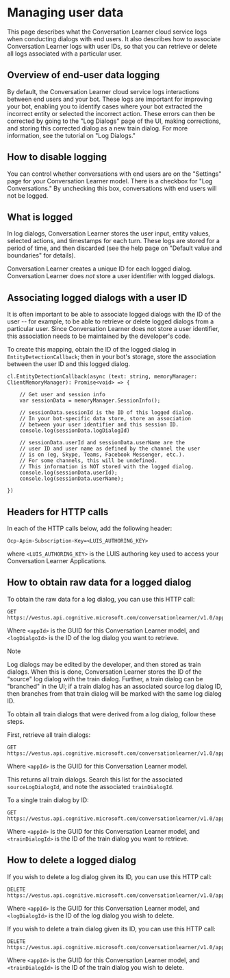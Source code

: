 # Managing user data

This page describes what the Conversation Learner cloud service logs when conducting dialogs with end users.  It also describes how to associate Conversation Learner logs with user IDs, so that you can retrieve or delete all logs associated with a particular user.

## Overview of end-user data logging

By default, the Conversation Learner cloud service logs interactions between end users and your bot.  These logs are important for improving your bot, enabling you to identify cases where your bot extracted the incorrect entity or selected the incorrect action.  These errors can then be corrected by going to the "Log Dialogs" page of the UI, making corrections, and storing this corrected dialog as a new train dialog. For more information, see the tutorial on "Log Dialogs."

## How to disable logging

You can control whether conversations with end users are on the "Settings" page for your Conversation Learner model.  There is a checkbox for "Log Conversations."  By unchecking this box, conversations with end users will not be logged.

## What is logged 

In log dialogs, Conversation Learner stores the user input, entity values, selected actions, and timestamps for each turn.  These logs are stored for a period of time, and then discarded (see the help page on "Default value and boundaries" for details).  

Conversation Learner creates a unique ID for each logged dialog.  Conversation Learner does *not* store a user identifier with logged dialogs.  

## Associating logged dialogs with a user ID

It is often important to be able to associate logged dialogs with the ID of the user -- for example, to be able to retrieve or delete logged dialogs from a particular user.  Since Conversation Learner does not store a user identifier, this association needs to be maintained by the developer's code.  

To create this mapping, obtain the ID of the logged dialog in `EntityDetectionCallback`; then in your bot's storage, store the association between the user ID and this logged dialog.  

```
cl.EntityDetectionCallback(async (text: string, memoryManager: ClientMemoryManager): Promise<void> => {

    // Get user and session info
    var sessionData = memoryManager.SessionInfo();

    // sessionData.sessionId is the ID of this logged dialog.
    // In your bot-specific data store, store an association
    // between your user identifier and this session ID.
    console.log(sessionData.logDialogId)

    // sessionData.userId and sessionData.userName are the 
    // user ID and user name as defined by the channel the user
    // is on (eg, Skype, Teams, Facebook Messenger, etc.).
    // For some channels, this will be undefined.
    // This information is NOT stored with the logged dialog.
    console.log(sessionData.userId);
    console.log(sessionData.userName);

})
```

## Headers for HTTP calls

In each of the HTTP calls below, add the following header:

```
Ocp-Apim-Subscription-Key=<LUIS_AUTHORING_KEY>
```

where `<LUIS_AUTHORING_KEY>` is the LUIS authoring key used to access your Conversation Learner Applications.

## How to obtain raw data for a logged dialog

To obtain the raw data for a log dialog, you can use this HTTP call:

```
GET https://westus.api.cognitive.microsoft.com/conversationlearner/v1.0/app/<appId>/logdialog/<logDialogId>
```

Where `<appId>` is the GUID for this Conversation Learner model, and `<logDialgoId>` is the ID of the log dialog you want to retrieve.  

> [!NOTE]
> Log dialogs may be edited by the developer, and then stored as train dialogs.  When this is done, Conversation Learner stores the ID of the "source" log dialog with the train dialog.  Further, a train dialog can be "branched" in the UI; if a train dialog has an associated source log dialog ID, then branches from that train dialog will be marked with the same log dialog ID.

To obtain all train dialogs that were derived from a log dialog, follow these steps.

First, retrieve all train dialogs:

```
GET https://westus.api.cognitive.microsoft.com/conversationlearner/v1.0/app/<appId>/traindialogs
```

Where `<appId>` is the GUID for this Conversation Learner model.  

This returns all train dialogs.  Search this list for the associated `sourceLogDialogId`, and note the associated `trainDialogId`. 

To a single train dialog by ID:

```
GET https://westus.api.cognitive.microsoft.com/conversationlearner/v1.0/app/<appId>/traindialog/<trainDialogId>
```

Where `<appId>` is the GUID for this Conversation Learner model, and `<trainDialogId>` is the ID of the train dialog you want to retrieve.  

## How to delete a logged dialog

If you wish to delete a log dialog given its ID, you can use this HTTP call:

```
DELETE https://westus.api.cognitive.microsoft.com/conversationlearner/v1.0/app/<appId>/logdialog/<logDialogId>
```

Where `<appId>` is the GUID for this Conversation Learner model, and `<logDialogId>` is the ID of the log dialog you wish to delete. 

If you wish to delete a train dialog given its ID, you can use this HTTP call:

```
DELETE https://westus.api.cognitive.microsoft.com/conversationlearner/v1.0/app/<appId>/traindialog/<trainDialogId>
```

Where `<appId>` is the GUID for this Conversation Learner model, and `<trainDialogId>` is the ID of the train dialog you wish to delete. 
